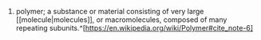 1. polymer; a substance or material consisting of very large [[molecule|molecules]], or macromolecules, composed of many repeating subunits.^[https://en.wikipedia.org/wiki/Polymer#cite_note-6]